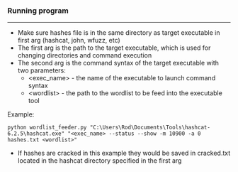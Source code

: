 ### Running program

---
- Make sure hashes file is in the same directory as target executable in first arg (hashcat, john, wfuzz, etc)
- The first arg is the path to the target executable, which is used for changing directories and command execution
- The second arg is the command syntax of the target executable with two parameters:
  - <exec_name> - the name of the executable to launch command syntax
  - \<wordlist> - the path to the wordlist to be feed into the executable tool

Example:

`python wordlist_feeder.py "C:\Users\Rod\Documents\Tools\hashcat-6.2.5\hashcat.exe" "<exec_name> --status --show -m 10900 -a 0 hashes.txt <wordlist>"`

- If hashes are cracked in this example they would be saved in cracked.txt located in the hashcat directory specified in the first arg